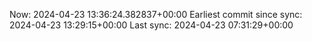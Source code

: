 Now: 2024-04-23 13:36:24.382837+00:00 Earliest commit since sync: 2024-04-23 13:29:15+00:00 Last sync: 2024-04-23 07:31:29+00:00

